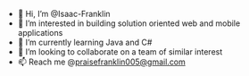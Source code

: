 - 👋 Hi, I’m @Isaac-Franklin
- 👀 I’m interested in building solution oriented web and mobile applications
- 🌱 I’m currently learning Java and C#
- 💞️ I’m looking to collaborate on a team of similar interest
- 📫 Reach me @praisefranklin005@gmail.com

<!---
Isaac-Franklin/Isaac-Franklin is a ✨ special ✨ repository because its `README.md` (this file) appears on your GitHub profile.
You can click the Preview link to take a look at your changes.
--->
